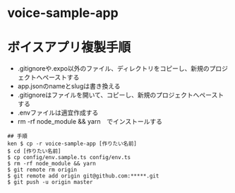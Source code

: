 # voice-sample-app

# ボイスアプリ複製手順
- .gitignoreや.expo以外のファイル、ディレクトリをコピーし、新規のプロジェクトへペーストする
- app.jsonのnameとslugは書き換える
- .gitignoreはファイルを開いて、コピーし、新規のプロジェクトへペーストする
- .envファイルは適宜作成する
- rm -rf node_module && yarn　でインストールする

```
## 手順
ken $ cp -r voice-sample-app [作りたい名前]
$ cd [作りたい名前]
$ cp config/env.sample.ts config/env.ts
$ rm -rf node_module && yarn
$ git remote rm origin
$ git remote add origin git@github.com:*****.git
$ git push -u origin master
```
